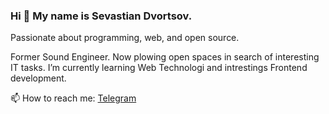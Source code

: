 ### Hi 👋 My name is Sevastian Dvortsov.

Passionate about programming, web, and open source.

Former Sound Engineer. Now plowing open spaces in search of interesting IT tasks.
I’m currently learning Web Technologi and intrestings Frontend development.

📫 How to reach me: [Telegram](https://t.me/fane28)

